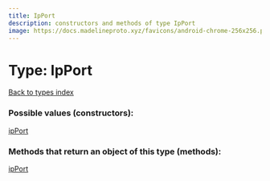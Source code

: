 ```yaml
---
title: IpPort
description: constructors and methods of type IpPort
image: https://docs.madelineproto.xyz/favicons/android-chrome-256x256.png
---
```

# Type: IpPort
[Back to types index](index.md)



### Possible values (constructors):

[ipPort](../constructors/ipPort.md)  



### Methods that return an object of this type (methods):



[ipPort](../constructors/ipPort.md)  

